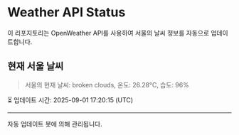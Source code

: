 
# Weather API Status

이 리포지토리는 OpenWeather API를 사용하여 서울의 날씨 정보를 자동으로 업데이트합니다.

## 현재 서울 날씨
> 서울의 현재 날씨: broken clouds, 온도: 26.28°C, 습도: 96%

⏳ 업데이트 시간: 2025-09-01 17:20:15 (UTC)

---
자동 업데이트 봇에 의해 관리됩니다.
